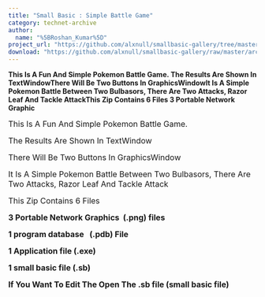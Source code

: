 ```yaml
---
title: "Small Basic : Simple Battle Game"
category: technet-archive
author:
  name: "%5BRoshan_Kumar%5D"
project_url: "https://github.com/alxnull/smallbasic-gallery/tree/master/archive/Small_Basic___Simple_Battle_Game"
download: "https://github.com/alxnull/smallbasic-gallery/raw/master/archive/Small_Basic___Simple_Battle_Game/Pokemon.zip"
---
```


<b>This Is A Fun And Simple Pokemon Battle Game.&nbsp;The Results Are Shown In TextWindowThere Will Be Two Buttons In GraphicsWindowIt Is A Simple Pokemon Battle Between Two Bulbasors, There Are Two Attacks, Razor Leaf And Tackle AttackThis Zip Contains 6 Files&nbsp;3&nbsp;Portable Network Graphic</b>

<DIV id=longDesc>
<P><SPAN style="FONT-SIZE: medium">This Is A Fun And Simple Pokemon Battle Game.&nbsp;</SPAN></P>
<P><SPAN style="FONT-SIZE: medium">The Results Are Shown In TextWindow</SPAN></P>
<P><SPAN style="FONT-SIZE: medium">There Will Be Two Buttons In GraphicsWindow</SPAN></P>
<P><SPAN style="FONT-SIZE: medium">It Is A Simple Pokemon Battle Between Two Bulbasors, There Are Two Attacks, Razor Leaf And Tackle Attack</SPAN></P>
<P><SPAN style="FONT-SIZE: medium">This Zip Contains 6 Files&nbsp;</SPAN></P>
<P><SPAN style="FONT-SIZE: medium"><STRONG>3&nbsp;Portable Network Graphics<EM>&nbsp;</EM> (.png) files</STRONG></SPAN></P>
<P><SPAN style="FONT-SIZE: medium"><STRONG>1 program database <EM>&nbsp;</EM> (.pdb) File</STRONG></SPAN></P>
<P><SPAN style="FONT-SIZE: medium"><STRONG>1 Application file (.exe)</STRONG></SPAN></P>
<P><SPAN style="FONT-SIZE: medium"><STRONG>1 small basic file (.sb)</STRONG></SPAN></P>
<P><SPAN style="FONT-SIZE: medium"><STRONG>If You Want To Edit The Open The .sb file (small basic file)</STRONG></SPAN></P>
<P><STRONG><A href="https://gallery.technet.microsoft.com/Visual-Basic-Simple-c1917f37"></A><BR></STRONG></P></DIV>
